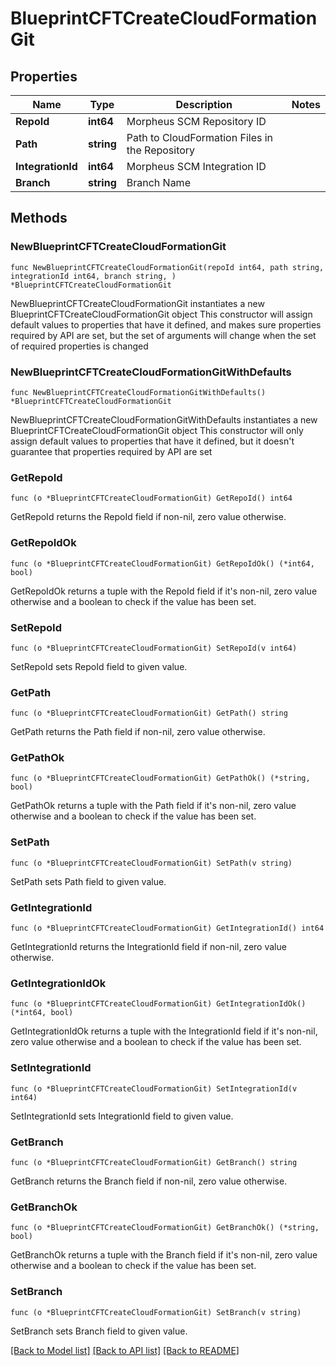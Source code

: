 # BlueprintCFTCreateCloudFormationGit

## Properties

Name | Type | Description | Notes
------------ | ------------- | ------------- | -------------
**RepoId** | **int64** | Morpheus SCM Repository ID | 
**Path** | **string** | Path to CloudFormation Files in the Repository | 
**IntegrationId** | **int64** | Morpheus SCM Integration ID | 
**Branch** | **string** | Branch Name | 

## Methods

### NewBlueprintCFTCreateCloudFormationGit

`func NewBlueprintCFTCreateCloudFormationGit(repoId int64, path string, integrationId int64, branch string, ) *BlueprintCFTCreateCloudFormationGit`

NewBlueprintCFTCreateCloudFormationGit instantiates a new BlueprintCFTCreateCloudFormationGit object
This constructor will assign default values to properties that have it defined,
and makes sure properties required by API are set, but the set of arguments
will change when the set of required properties is changed

### NewBlueprintCFTCreateCloudFormationGitWithDefaults

`func NewBlueprintCFTCreateCloudFormationGitWithDefaults() *BlueprintCFTCreateCloudFormationGit`

NewBlueprintCFTCreateCloudFormationGitWithDefaults instantiates a new BlueprintCFTCreateCloudFormationGit object
This constructor will only assign default values to properties that have it defined,
but it doesn't guarantee that properties required by API are set

### GetRepoId

`func (o *BlueprintCFTCreateCloudFormationGit) GetRepoId() int64`

GetRepoId returns the RepoId field if non-nil, zero value otherwise.

### GetRepoIdOk

`func (o *BlueprintCFTCreateCloudFormationGit) GetRepoIdOk() (*int64, bool)`

GetRepoIdOk returns a tuple with the RepoId field if it's non-nil, zero value otherwise
and a boolean to check if the value has been set.

### SetRepoId

`func (o *BlueprintCFTCreateCloudFormationGit) SetRepoId(v int64)`

SetRepoId sets RepoId field to given value.


### GetPath

`func (o *BlueprintCFTCreateCloudFormationGit) GetPath() string`

GetPath returns the Path field if non-nil, zero value otherwise.

### GetPathOk

`func (o *BlueprintCFTCreateCloudFormationGit) GetPathOk() (*string, bool)`

GetPathOk returns a tuple with the Path field if it's non-nil, zero value otherwise
and a boolean to check if the value has been set.

### SetPath

`func (o *BlueprintCFTCreateCloudFormationGit) SetPath(v string)`

SetPath sets Path field to given value.


### GetIntegrationId

`func (o *BlueprintCFTCreateCloudFormationGit) GetIntegrationId() int64`

GetIntegrationId returns the IntegrationId field if non-nil, zero value otherwise.

### GetIntegrationIdOk

`func (o *BlueprintCFTCreateCloudFormationGit) GetIntegrationIdOk() (*int64, bool)`

GetIntegrationIdOk returns a tuple with the IntegrationId field if it's non-nil, zero value otherwise
and a boolean to check if the value has been set.

### SetIntegrationId

`func (o *BlueprintCFTCreateCloudFormationGit) SetIntegrationId(v int64)`

SetIntegrationId sets IntegrationId field to given value.


### GetBranch

`func (o *BlueprintCFTCreateCloudFormationGit) GetBranch() string`

GetBranch returns the Branch field if non-nil, zero value otherwise.

### GetBranchOk

`func (o *BlueprintCFTCreateCloudFormationGit) GetBranchOk() (*string, bool)`

GetBranchOk returns a tuple with the Branch field if it's non-nil, zero value otherwise
and a boolean to check if the value has been set.

### SetBranch

`func (o *BlueprintCFTCreateCloudFormationGit) SetBranch(v string)`

SetBranch sets Branch field to given value.



[[Back to Model list]](../README.md#documentation-for-models) [[Back to API list]](../README.md#documentation-for-api-endpoints) [[Back to README]](../README.md)



